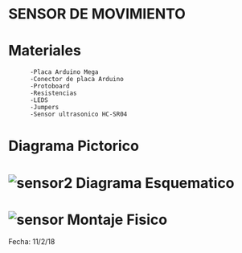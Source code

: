 SENSOR DE MOVIMIENTO
======
Materiales
======
          -Placa Arduino Mega
          -Conector de placa Arduino
          -Protoboard
          -Resistencias
          -LEDS
          -Jumpers
          -Sensor ultrasonico HC-SR04


Diagrama Pictorico
======
![sensor2](https://user-images.githubusercontent.com/47116861/52674259-0b1da900-2ef1-11e9-812e-4f360c7abf16.png)
Diagrama Esquematico
======
![sensor](https://user-images.githubusercontent.com/47116861/52674260-0b1da900-2ef1-11e9-8dc0-4a85b742dfd8.png)
Montaje Fisico 
======






Fecha: 11/2/18 
